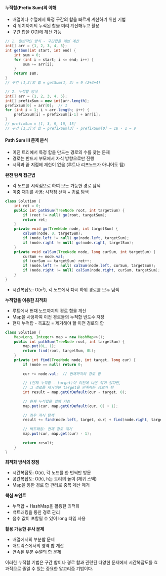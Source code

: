 

#### 누적합(Prefix Sum)의 이해
- 배열이나 수열에서 특정 구간의 합을 빠르게 계산하기 위한 기법
- 각 위치까지의 누적된 합을 미리 계산해두고 활용
- 구간 합을 O(1)에 계산 가능

```java
// 1. 일반적인 방식 - 구간합을 매번 계산
int[] arr = {1, 2, 3, 4, 5};
int getSum(int start, int end) {
    int sum = 0;
    for (int i = start; i <= end; i++) {
        sum += arr[i];
    }
    return sum;
}
// 구간 [1,3]의 합 = getSum(1, 3) = 9 (2+3+4)

// 2. 누적합 방식
int[] arr = {1, 2, 3, 4, 5};
int[] prefixSum = new int[arr.length];
prefixSum[0] = arr[0];  // 1
for (int i = 1; i < arr.length; i++) {
    prefixSum[i] = prefixSum[i-1] + arr[i];
}
// prefixSum = [1, 3, 6, 10, 15]
// 구간 [1,3]의 합 = prefixSum[3] - prefixSum[0] = 10 - 1 = 9
```

#### Path Sum III 문제 분석
- 이진 트리에서 특정 합을 만드는 경로의 수를 찾는 문제
- 경로는 반드시 부모에서 자식 방향으로만 진행
- 시작과 끝 지점에 제한이 없음 (루트나 리프노드가 아니어도 됨)

**완전 탐색 접근법**
- 각 노드를 시작점으로 하여 모든 가능한 경로 탐색
- 이중 재귀를 사용: 시작점 선택 + 경로 탐색
```java
class Solution {
    int ret = 0;
    public int pathSum(TreeNode root, int targetSum) {
        if (root != null) go(root, targetSum);
        return ret;
    }
    private void go(TreeNode node, int targetSum) {
        calSum(node, 0, targetSum);
        if (node.left != null) go(node.left, targetSum);
        if (node.right != null) go(node.right, targetSum);
    }
    private void calSum(TreeNode node, long curSum, int targetSum) {
        curSum += node.val;
        if (curSum == targetSum) ret++;
        if (node.left != null) calSum(node.left, curSum, targetSum);
        if (node.right != null) calSum(node.right, curSum, targetSum);
    }
}
```
- 시간복잡도: O(n²), 각 노드에서 다시 하위 경로를 모두 탐색

**누적합을 이용한 최적화**
- 루트에서 현재 노드까지의 경로 합을 계산
- Map을 사용하여 이전 경로들의 누적합 빈도수 저장
- 현재 누적합 - 목표값 = 제거해야 할 이전 경로의 합

```java
class Solution {
    Map<Long, Integer> map = new HashMap<>();
    public int pathSum(TreeNode root, int targetSum) {
        map.put(0L, 1);
        return find(root, targetSum, 0L);
    }
	private int find(TreeNode node, int target, long cur) {
	    if (node == null) return 0;
	    
	    cur += node.val;  // 현재까지의 경로 합
	    
	    // (현재 누적합 - target)이 이전에 나온 적이 있다면,
	    // 그 경로를 제거하면 target을 만족하는 경로가 됨
	    int result = map.getOrDefault(cur - target, 0);
	    
	    // 현재 누적합을 맵에 저장
	    map.put(cur, map.getOrDefault(cur, 0) + 1);
	    
	    // 좌우 자식 탐색
	    result += find(node.left, target, cur) + find(node.right, target, cur);
	    
	    // 백트래킹: 현재 경로 제거
	    map.put(cur, map.get(cur) - 1);
	    
	    return result;
	}
}

```

**최적화 방식의 장점**
- 시간복잡도: O(n), 각 노드를 한 번씩만 방문
- 공간복잡도: O(h), h는 트리의 높이 (재귀 스택)
- Map을 통한 경로 합 관리로 중복 계산 제거

**핵심 포인트**
- 누적합 + HashMap을 활용한 최적화
- 백트래킹을 통한 경로 관리
- 음수 값이 포함될 수 있어 long 타입 사용

**활용 가능한 유사 문제**
- 배열에서의 부분합 문제
- 매트릭스에서의 영역 합 계산
- 연속된 부분 수열의 합 문제

이러한 누적합 기법은 구간 합이나 경로 합과 관련된 다양한 문제에서 시간복잡도를 효과적으로 줄일 수 있는 중요한 알고리즘 기법이다.